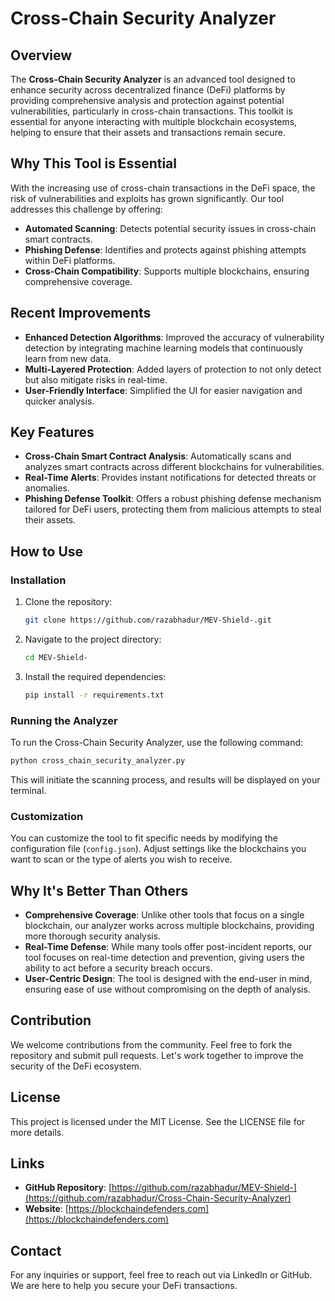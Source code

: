 
# Cross-Chain Security Analyzer

## Overview

The **Cross-Chain Security Analyzer** is an advanced tool designed to enhance security across decentralized finance (DeFi) platforms by providing comprehensive analysis and protection against potential vulnerabilities, particularly in cross-chain transactions. This toolkit is essential for anyone interacting with multiple blockchain ecosystems, helping to ensure that their assets and transactions remain secure.

## Why This Tool is Essential

With the increasing use of cross-chain transactions in the DeFi space, the risk of vulnerabilities and exploits has grown significantly. Our tool addresses this challenge by offering:

- **Automated Scanning**: Detects potential security issues in cross-chain smart contracts.
- **Phishing Defense**: Identifies and protects against phishing attempts within DeFi platforms.
- **Cross-Chain Compatibility**: Supports multiple blockchains, ensuring comprehensive coverage.

## Recent Improvements

- **Enhanced Detection Algorithms**: Improved the accuracy of vulnerability detection by integrating machine learning models that continuously learn from new data.
- **Multi-Layered Protection**: Added layers of protection to not only detect but also mitigate risks in real-time.
- **User-Friendly Interface**: Simplified the UI for easier navigation and quicker analysis.

## Key Features

- **Cross-Chain Smart Contract Analysis**: Automatically scans and analyzes smart contracts across different blockchains for vulnerabilities.
- **Real-Time Alerts**: Provides instant notifications for detected threats or anomalies.
- **Phishing Defense Toolkit**: Offers a robust phishing defense mechanism tailored for DeFi users, protecting them from malicious attempts to steal their assets.

## How to Use

### Installation

1. Clone the repository:
   ```bash
   git clone https://github.com/razabhadur/MEV-Shield-.git
   ```
2. Navigate to the project directory:
   ```bash
   cd MEV-Shield-
   ```
3. Install the required dependencies:
   ```bash
   pip install -r requirements.txt
   ```

### Running the Analyzer

To run the Cross-Chain Security Analyzer, use the following command:
```bash
python cross_chain_security_analyzer.py
```

This will initiate the scanning process, and results will be displayed on your terminal.

### Customization

You can customize the tool to fit specific needs by modifying the configuration file (`config.json`). Adjust settings like the blockchains you want to scan or the type of alerts you wish to receive.

## Why It's Better Than Others

- **Comprehensive Coverage**: Unlike other tools that focus on a single blockchain, our analyzer works across multiple blockchains, providing more thorough security analysis.
- **Real-Time Defense**: While many tools offer post-incident reports, our tool focuses on real-time detection and prevention, giving users the ability to act before a security breach occurs.
- **User-Centric Design**: The tool is designed with the end-user in mind, ensuring ease of use without compromising on the depth of analysis.

## Contribution

We welcome contributions from the community. Feel free to fork the repository and submit pull requests. Let's work together to improve the security of the DeFi ecosystem.

## License

This project is licensed under the MIT License. See the LICENSE file for more details.

## Links

- **GitHub Repository**: [https://github.com/razabhadur/MEV-Shield-](https://github.com/razabhadur/Cross-Chain-Security-Analyzer)
- **Website**: [https://blockchaindefenders.com](https://blockchaindefenders.com)

## Contact

For any inquiries or support, feel free to reach out via LinkedIn or GitHub. We are here to help you secure your DeFi transactions.
